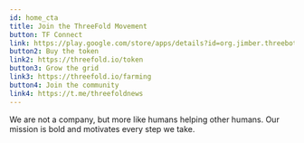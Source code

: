 ```yaml
---
id: home_cta
title: Join the ThreeFold Movement
button: TF Connect
link: https://play.google.com/store/apps/details?id=org.jimber.threebotlogin&hl=en&gl=US
button2: Buy the token
link2: https://threefold.io/token
button3: Grow the grid
link3: https://threefold.io/farming
button4: Join the community
link4: https://t.me/threefoldnews
---
```


We are not a company, but more like humans helping other humans. Our mission is bold and motivates every step we take.
<!-- button2: Spread our Message
link: ''
button3: Join our Community
link: '' -->
